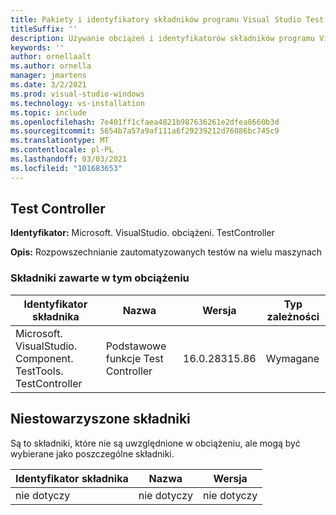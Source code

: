```yaml
---
title: Pakiety i identyfikatory składników programu Visual Studio Test Controller 2019
titleSuffix: ''
description: Używanie obciążeń i identyfikatorów składników programu Visual Studio do dystrybuowania automatycznych testów do wielu maszyn
keywords: ''
author: ornellaalt
ms.author: ornella
manager: jmartens
ms.date: 3/2/2021
ms.prod: visual-studio-windows
ms.technology: vs-installation
ms.topic: include
ms.openlocfilehash: 7e401ff1cfaea4821b987636261e2dfea8660b3d
ms.sourcegitcommit: 5654b7a57a9af111a6f29239212d76086bc745c9
ms.translationtype: MT
ms.contentlocale: pl-PL
ms.lasthandoff: 03/03/2021
ms.locfileid: "101683653"
---
```

## <a name="test-controller"></a>Test Controller

**Identyfikator:** Microsoft. VisualStudio. obciążeni. TestController

**Opis:** Rozpowszechnianie zautomatyzowanych testów na wielu maszynach

### <a name="components-included-by-this-workload"></a>Składniki zawarte w tym obciążeniu

Identyfikator składnika | Nazwa | Wersja | Typ zależności
--- | --- | --- | ---
Microsoft. VisualStudio. Component. TestTools. TestController | Podstawowe funkcje Test Controller | 16.0.28315.86 | Wymagane

## <a name="unaffiliated-components"></a>Niestowarzyszone składniki

Są to składniki, które nie są uwzględnione w obciążeniu, ale mogą być wybierane jako poszczególne składniki.

Identyfikator składnika | Nazwa | Wersja
--- | --- | ---
nie dotyczy | nie dotyczy | nie dotyczy
